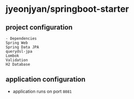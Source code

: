 # jyeonjyan/springboot-starter

## project configuration
```
- Dependencies
Spring Web
Spring Data JPA 
querydsl-jpa
Lombok
Validation
H2 Database
```

## application configuration
* application runs on port `8081`
